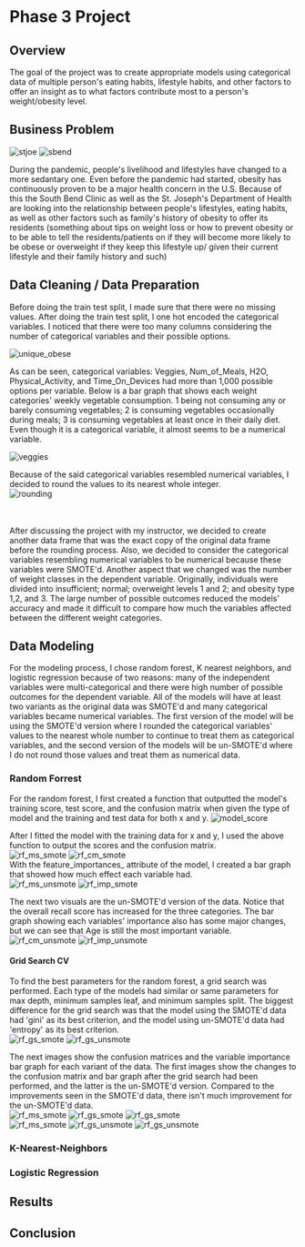 
# Phase 3 Project

## Overview

The goal of the project was to create appropriate models using categorical data of multiple person's eating habits, lifestyle habits, and other factors to offer an insight as to what factors contribute most to a person's weight/obesity level.

## Business Problem

![stjoe](images/stjoseph.png)
![sbend](images/south-bend-clinic-logo.png)

During the pandemic, people's livelihood and lifestyles have changed to a more sedantary one. Even before the pandemic had started, obesity has continuously proven to be a major health concern in the U.S. Because of this the South Bend Clinic as well as the St. Joseph's Department of Health are looking into the relationship between people's lifestyles, eating habits, as well as other factors such as family's history of obesity to offer its residents
(something about tips on weight loss or how to prevent obesity or to be able to tell the residents/patients on if they will become more likely to be obese or overweight if they keep this lifestyle up/ given their current lifestyle and their family history and such)

## Data Cleaning / Data Preparation

Before doing the train test split, I made sure that there were no missing values. After doing the train test split, I one hot encoded the categorical variables. I noticed that there were too many columns considering the number of categorical variables and their possible options.<br>

![unique_obese](images/obese.JPG)<br>

As can be seen, categorical variables: Veggies, Num_of_Meals, H2O, Physical_Activity, and Time_On_Devices had more than 1,000 possible options per variable. Below is a bar graph that shows each weight categories' weekly vegetable consumption. 1 being not consuming any or barely consuming vegetables; 2 is consuming vegetables occasionally during meals; 3 is consuming vegetables at least once in their daily diet. Even though it is a categorical variable, it almost seems to be a numerical variable.  <br>

![veggies](images/veggies.JPG)

Because of the said categorical variables resembled numerical variables, I decided to round the values to its nearest whole integer. <br>
![rounding](images/rounding.JPG)

<br><br>
After discussing the project with my instructor, we decided to create another data frame that was the exact copy of the original data frame before the rounding process. Also, we decided to consider the categorical variables resembling numerical variables to be numerical because these variables were SMOTE'd. Another aspect that we changed was the number of weight classes in the dependent variable. Originally, individuals were divided into insufficient; normal; overweight levels 1 and 2; and obesity type 1,2, and 3. The large number of possible outcomes reduced the models' accuracy and made it difficult to compare how much the variables affected between the different weight categories. 
<br>



## Data Modeling

For the modeling process, I chose random forest, K nearest neighbors, and logistic regression because of two reasons: many of the independent variables were multi-categorical and there were high number of possible outcomes for the dependent variable. All of the models will have at least two variants as the original data was SMOTE'd and many categorical variables became numerical variables. The first version of the model will be using the SMOTE'd version where I rounded the categorical variables' values to the nearest whole number to continue to treat them as categorical variables, and the second version of the models will be un-SMOTE'd where I do not round those values and treat them as numerical data.

### Random Forrest
For the random forest, I first created a function that outputted the model's training score, test score, and the confusion matrix when given the type of model and the training and test data for both x and y. 
![model_score](images/model_score_code.JPG)

After I fitted the model with the training data for x and y, I used the above function to output the scores and the confusion matrix.<br>
![rf_ms_smote](images/rf_ms_smote.JPG)
![rf_cm_smote](images/confusion_randforest_smoted.png)<br>
With the feature_importances_ attribute of the model, I created a bar graph that showed how much effect each variable had.<br>
![rf_ms_unsmote](images/rf_ms_unsmote.JPG)
![rf_imp_smote](images/imp_randforest_smoted.png)

The next two visuals are the un-SMOTE'd version of the data. Notice that the overall recall score has increased for the three categories. The bar graph showing each variables' importance also has some major changes, but we can see that Age is still the most important variable.<br>
![rf_cm_unsmote](images/confusion_randforest_unsmoted.png)
![rf_imp_unsmote](images/imp_randforest_unsmoted.png)


#### Grid Search CV
To find the best parameters for the random forest, a grid search was performed. Each type of the models had similar or same parameters for max depth, minimum samples leaf, and minimum samples split. The biggest difference for the grid search was that the model using the SMOTE'd data had 'gini' as its best criterion, and the model using un-SMOTE'd data had 'entropy' as its best criterion.<br>
![rf_gs_smote](images/rf_gscv_smote.JPG)
![rf_gs_unsmote](images/rf_gscv_smote.JPG)

The next images show the confusion matrices and the variable importance bar graph for each variant of the data. The first images show the changes to the confusion matrix and bar graph after the grid search had been performed, and the latter is the un-SMOTE'd version. Compared to the improvements seen in the SMOTE'd data, there isn't much improvement for the un-SMOTE'd data. <br>
![rf_ms_smote](images/rf_ms_gscv_smote.JPG)
![rf_gs_smote](images/rfcm_gscv_smote.png)
![rf_gs_smote](images/imp_randforest2_smoted.png)
<br>
![rf_ms_smote](images/rf_ms_gscv_unsmote.JPG)
![rf_gs_unsmote](images/rfcm_gscv_unsmoted.png)
![rf_gs_unsmote](images/imp_randforest2_unsmoted.png)



### K-Nearest-Neighbors

### Logistic Regression

## Results

## Conclusion